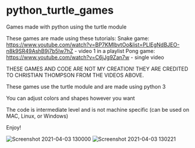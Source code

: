 # python_turtle_games
Games made with python using the turtle module

These games are made using these tutorials:
Snake game: https://www.youtube.com/watch?v=BP7KMlbvtOo&list=PLlEgNdBJEO-n8k9SR49AshB9j7b5Iw7hZ - video 1 in a playlist
Pong game: https://www.youtube.com/watch?v=C6jJg9Zan7w - single video

THESE GAMES AND CODE ARE NOT MY CREATION! THEY ARE CREDITED TO CHRISTIAN THOMPSON FROM THE VIDEOS ABOVE.

These games use the turtle module and are made using python 3

You can adjust colors and shapes however you want

The code is intermediate level and is not machine specific (can be used on MAC, Linux, or Windows)

Enjoy!

![Screenshot 2021-04-03 130000](https://user-images.githubusercontent.com/81878922/113490028-88fbf000-947c-11eb-9c42-1f9eb033227b.png)
![Screenshot 2021-04-03 130221](https://user-images.githubusercontent.com/81878922/113490081-d5dfc680-947c-11eb-881f-a896c7a54368.png)
